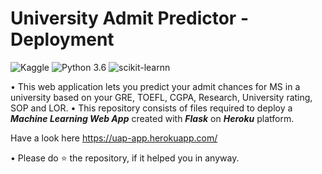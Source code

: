 # University Admit Predictor - Deployment
![Kaggle](https://img.shields.io/badge/Dataset-Kaggle-blue.svg) ![Python 3.6](https://img.shields.io/badge/Python-3.6-brightgreen.svg) ![scikit-learnn](https://img.shields.io/badge/Library-Scikit_Learn-orange.svg)

• This web application lets you predict your admit chances for MS in a university based on your GRE, TOEFL, CGPA, Research, University rating, SOP and LOR.
• This repository consists of files required to deploy a ___Machine Learning Web App___ created with ___Flask___ on ___Heroku___ platform.

Have a look here https://uap-app.herokuapp.com/


• Please do ⭐ the repository, if it helped you in anyway.

